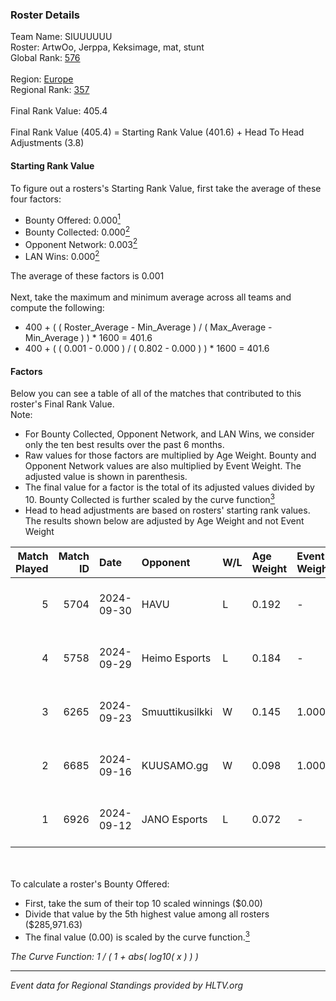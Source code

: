 ### Roster Details<br />
Team Name: SIUUUUUU<br />
Roster: ArtwOo, Jerppa, Keksimage, mat, stunt<br />
Global Rank: [576](../../standings_global_2025_02_28.md)<br />
<br />
Region: [Europe]( ../../standings_europe_2025_02_28.md)<br />
Regional Rank: [357]( ../../standings_europe_2025_02_28.md)<br />
<br />
Final Rank Value:  405.4<br />
<br />
Final Rank Value (405.4) = Starting Rank Value (401.6) + Head To Head Adjustments (3.8)<br />

#### Starting Rank Value<br />
To figure out a rosters's Starting Rank Value, first take the average of these four factors:<br />
- Bounty Offered: 0.000[<sup>1</sup>](#table2)
- Bounty Collected: 0.000[<sup>2</sup>](#table1)
- Opponent Network: 0.003[<sup>2</sup>](#table1)
- LAN Wins: 0.000[<sup>2</sup>](#table1)

The average of these factors is 0.001<br />
<br />
Next, take the maximum and minimum average across all teams and compute the following:<br />
- 400 + ( ( Roster_Average - Min_Average ) / ( Max_Average - Min_Average ) ) * 1600 = 401.6
- 400 + ( ( 0.001 - 0.000 ) / ( 0.802 - 0.000 ) ) * 1600 = 401.6


#### Factors<br />
Below you can see a table of all of the matches that contributed to this roster's Final Rank Value.<br />
Note:<br />

- For Bounty Collected, Opponent Network, and LAN Wins, we consider only the ten best results over the past 6 months.
- Raw values for those factors are multiplied by Age Weight. Bounty and Opponent Network values are also multiplied by Event Weight. The adjusted value is shown in parenthesis.
- The final value for a factor is the total of its adjusted values divided by 10. Bounty Collected is further scaled by the curve function[<sup>3</sup>](#curveFunction)
- Head to head adjustments are based on rosters' starting rank values. The results shown below are adjusted by Age Weight and not Event Weight
<span id="table1"></span><br />


| Match Played | Match ID | Date       | Opponent        | W/L | Age Weight | Event Weight | Bounty Collected | Opponent Network | LAN Wins  | H2H Adj. | Roster                                |
| -: | -: | :- | :- | :- | :- | :- | :- | :- | :- | -: | :- |
|            5 |     5704 | 2024-09-30 | HAVU            | L   | 0.192      | -            | -                | -                | -         |    -0.76 | ArtwOo, Jerppa, Keksimage, mat, stunt |
|            4 |     5758 | 2024-09-29 | Heimo Esports   | L   | 0.184      | -            | -                | -                | -         |    -0.31 | ArtwOo, Jerppa, Keksimage, mat, stunt |
|            3 |     6265 | 2024-09-23 | Smuuttikusilkki | W   | 0.145      | 1.000        | 0.000 (0.000)    | 0.101 (0.015)    | 0 (0.000) |     2.81 | ArtwOo, Jerppa, Keksimage, mat, stunt |
|            2 |     6685 | 2024-09-16 | KUUSAMO.gg      | W   | 0.098      | 1.000        | 0.000 (0.000)    | 0.177 (0.017)    | 0 (0.000) |     2.12 | ArtwOo, Jerppa, Keksimage, mat, stunt |
|            1 |     6926 | 2024-09-12 | JANO Esports    | L   | 0.072      | -            | -                | -                | -         |    -0.05 | ArtwOo, Jerppa, Keksimage, mat, stunt |

<br />
<span id="table2"></span><br />
To calculate a roster's Bounty Offered:<br />

- First, take the sum of their top 10 scaled winnings ($0.00)
- Divide that value by the 5th highest value among all rosters ($285,971.63)
- The final value (0.00) is scaled by the curve function.[<sup>3</sup>](#curveFunction)

<span id="curveFunction"></span>_The Curve Function: 1 / ( 1 + abs( log10( x ) ) )_<br />

---
_Event data for Regional Standings provided by HLTV.org_<br />
